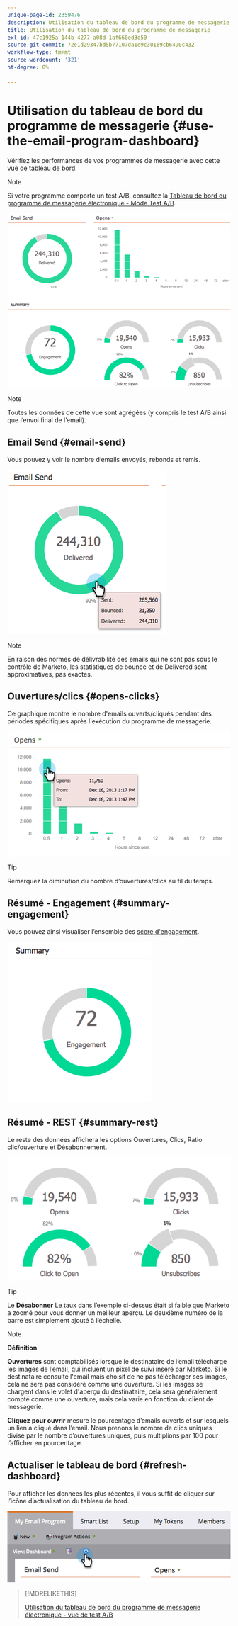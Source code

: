 ```yaml
---
unique-page-id: 2359476
description: Utilisation du tableau de bord du programme de messagerie électronique - Documents Marketo - Documentation du produit
title: Utilisation du tableau de bord du programme de messagerie
exl-id: 47c1925a-144b-4277-a08d-1af660ed3d50
source-git-commit: 72e1d29347bd5b77107da1e9c30169cb6490c432
workflow-type: tm+mt
source-wordcount: '321'
ht-degree: 0%

---
```


# Utilisation du tableau de bord du programme de messagerie {#use-the-email-program-dashboard}

Vérifiez les performances de vos programmes de messagerie avec cette vue de tableau de bord.

>[!NOTE]
>
>Si votre programme comporte un test A/B, consultez la [Tableau de bord du programme de messagerie électronique - Mode Test A/B](/help/marketo/product-docs/email-marketing/email-programs/email-program-actions/email-test-a-b-test/use-the-email-program-dashboard-a-b-test-view.md).

![](assets/image2014-9-12-14-3a12-3a56.png)

>[!NOTE]
>
>Toutes les données de cette vue sont agrégées (y compris le test A/B ainsi que l’envoi final de l’email).

## Email Send {#email-send}

Vous pouvez y voir le nombre d’emails envoyés, rebonds et remis.

![](assets/image2014-9-12-14-3a13-3a3.png)

>[!NOTE]
>
>En raison des normes de délivrabilité des emails qui ne sont pas sous le contrôle de Marketo, les statistiques de bounce et de Delivered sont approximatives, pas exactes.

## Ouvertures/clics {#opens-clicks}

Ce graphique montre le nombre d&#39;emails ouverts/cliqués pendant des périodes spécifiques après l&#39;exécution du programme de messagerie.

![](assets/image2014-9-12-14-3a13-3a7.png)

>[!TIP]
>
>Remarquez la diminution du nombre d’ouvertures/clics au fil du temps.

## Résumé - Engagement {#summary-engagement}

Vous pouvez ainsi visualiser l’ensemble des [score d&#39;engagement](/help/marketo/product-docs/email-marketing/drip-nurturing/reports-and-notifications/understanding-the-engagement-score.md).

![](assets/image2014-9-12-14-3a13-3a11.png)

## Résumé - REST {#summary-rest}

Le reste des données affichera les options Ouvertures, Clics, Ratio clic/ouverture et Désabonnement.

![](assets/image2014-9-12-14-3a13-3a15.png)

>[!TIP]
>
>Le **Désabonner** Le taux dans l’exemple ci-dessus était si faible que Marketo a zoomé pour vous donner un meilleur aperçu. Le deuxième numéro de la barre est simplement ajouté à l’échelle.

>[!NOTE]
>
>**Définition**
>
>**Ouvertures** sont comptabilisés lorsque le destinataire de l’email télécharge les images de l’email, qui incluent un pixel de suivi inséré par Marketo. Si le destinataire consulte l&#39;email mais choisit de ne pas télécharger ses images, cela ne sera pas considéré comme une ouverture. Si les images se chargent dans le volet d&#39;aperçu du destinataire, cela sera généralement compté comme une ouverture, mais cela varie en fonction du client de messagerie.
>
>**Cliquez pour ouvrir** mesure le pourcentage d’emails ouverts et sur lesquels un lien a cliqué dans l’email. Nous prenons le nombre de clics uniques divisé par le nombre d’ouvertures uniques, puis multiplions par 100 pour l’afficher en pourcentage.

## Actualiser le tableau de bord {#refresh-dashboard}

Pour afficher les données les plus récentes, il vous suffit de cliquer sur l’icône d’actualisation du tableau de bord.

![](assets/refreshicon.png)

>[!MORELIKETHIS]
>
>[Utilisation du tableau de bord du programme de messagerie électronique - vue de test A/B](/help/marketo/product-docs/email-marketing/email-programs/email-program-actions/email-test-a-b-test/use-the-email-program-dashboard-a-b-test-view.md)
